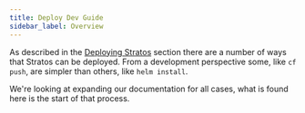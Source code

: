 ```yaml
---
title: Deploy Dev Guide
sidebar_label: Overview
---
```


As described in the [Deploying Stratos](../overview.md) section there are a number of ways that Stratos can be deployed. From a development perspective some, like `cf push`, are simpler than others, like `helm install`.

We're looking at expanding our documentation for all cases, what is found here is the start of that process.